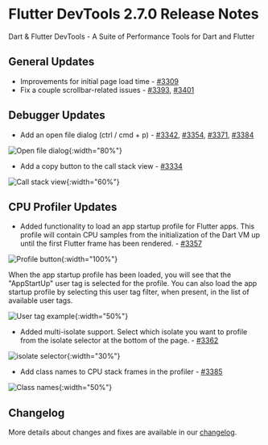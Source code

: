 # Flutter DevTools 2.7.0 Release Notes

Dart & Flutter DevTools - A Suite of Performance Tools for Dart and Flutter

## General Updates

* Improvements for initial page load time -
  [#3309](https://github.com/flutter/devtools/pull/3309)
* Fix a couple scrollbar-related issues -
  [#3393](https://github.com/flutter/devtools/pull/3393),
  [#3401](https://github.com/flutter/devtools/pull/3401)

## Debugger Updates
* Add an open file dialog (ctrl / cmd + p) -
  [#3342](https://github.com/flutter/devtools/pull/3342),
  [#3354](https://github.com/flutter/devtools/pull/3354),
  [#3371](https://github.com/flutter/devtools/pull/3371),
  [#3384](https://github.com/flutter/devtools/pull/3384)

![Open file dialog]({{site.url}}/development/tools/devtools/release-notes/images-2.7.0/image1.gif "Open file dialog"){:width="80%"}

* Add a copy button to the call stack view -
  [#3334](https://github.com/flutter/devtools/pull/3334)

![Call stack view]({{site.url}}/development/tools/devtools/release-notes/images-2.7.0/image2.png "Call stack view"){:width="60%"}

## CPU Profiler Updates

* Added functionality to load an app startup profile for Flutter apps.
  This profile will contain CPU samples from the initialization
  of the Dart VM up until the first Flutter frame has been rendered. -
  [#3357](https://github.com/flutter/devtools/pull/3357)

![Profile button]({{site.url}}/development/tools/devtools/release-notes/images-2.7.0/image3.png "Profile button"){:width="100%"}

When the app startup profile has been loaded,
you will see that the "AppStartUp" user tag is selected for the profile.
You can also load the app startup profile
by selecting this user tag filter, when present,
in the list of available user tags.

![User tag example]({{site.url}}/development/tools/devtools/release-notes/images-2.7.0/image4.png "User tag examplel"){:width="50%"}

* Added multi-isolate support.
  Select which isolate you want to profile
  from the isolate selector at the bottom of the page. -
  [#3362](https://github.com/flutter/devtools/pull/3362)

![isolate selector]({{site.url}}/development/tools/devtools/release-notes/images-2.7.0/image5.png "isolate selector"){:width="30%"}

* Add class names to CPU stack frames in the profiler -
  [#3385](https://github.com/flutter/devtools/pull/3385)

![Class names]({{site.url}}/development/tools/devtools/release-notes/images-2.7.0/image6.png "Class names"){:width="50%"}

## Changelog

More details about changes and fixes are available in our [changelog][].

[changelog]: https://github.com/flutter/devtools/blob/master/packages/devtools/CHANGELOG.md
